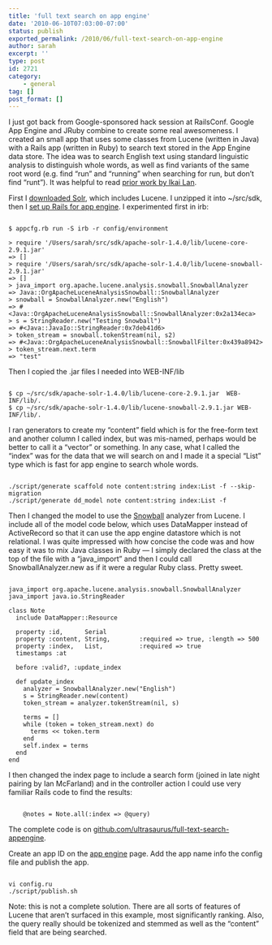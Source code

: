 ```yaml
---
title: 'full text search on app engine'
date: '2010-06-10T07:03:00-07:00'
status: publish
exported_permalink: /2010/06/full-text-search-on-app-engine
author: sarah
excerpt: ''
type: post
id: 2721
category:
    - general
tag: []
post_format: []
---
```

I just got back from Google-sponsored hack session at RailsConf. Google App Engine and JRuby combine to create some real awesomeness. I created an small app that uses some classes from Lucene (written in Java) with a Rails app (written in Ruby) to search text stored in the App Engine data store. The idea was to search English text using standard linguistic analysis to distinguish whole words, as well as find variants of the same root word (e.g. find “run” and “running” when searching for run, but don’t find “runt”). It was helpful to read [prior work by Ikai Lan](http://ikaisays.com/2010/04/25/jruby-in-memory-search-example-with-lucene-3-0-1/).

First I [downloaded Solr](//www.motorlogy.com/apachemirror/lucene/solr/1.4.0/), which includes Lucene. I unzipped it into ~/src/sdk, then I [set up Rails for app engine](http://gist.github.com/268192). I experimented first in irb:

```

$ appcfg.rb run -S irb -r config/environment

> require '/Users/sarah/src/sdk/apache-solr-1.4.0/lib/lucene-core-2.9.1.jar'
=> []
> require '/Users/sarah/src/sdk/apache-solr-1.4.0/lib/lucene-snowball-2.9.1.jar'
=> []
> java_import org.apache.lucene.analysis.snowball.SnowballAnalyzer              
=> Java::OrgApacheLuceneAnalysisSnowball::SnowballAnalyzer
> snowball = SnowballAnalyzer.new("English")
=> #<Java::OrgApacheLuceneAnalysisSnowball::SnowballAnalyzer:0x2a134eca>
> s = StringReader.new("Testing Snowball")
=> #<Java::JavaIo::StringReader:0x7deb41d6>
> token_stream = snowball.tokenStream(nil, s2)
=> #<Java::OrgApacheLuceneAnalysisSnowball::SnowballFilter:0x439a8942>
> token_stream.next.term
=> "test"
```

Then I copied the .jar files I needed into WEB-INF/lib

```

$ cp ~/src/sdk/apache-solr-1.4.0/lib/lucene-core-2.9.1.jar  WEB-INF/lib/.
$ cp ~/src/sdk/apache-solr-1.4.0/lib/lucene-snowball-2.9.1.jar WEB-INF/lib/.
```

I ran generators to create my “content” field which is for the free-form text and another column I called index, but was mis-named, perhaps would be better to call it a “vector” or something. In any case, what I called the “index” was for the data that we will search on and I made it a special “List” type which is fast for app engine to search whole words.

```

./script/generate scaffold note content:string index:List -f --skip-migration
./script/generate dd_model note content:string index:List -f 
```

Then I changed the model to use the [Snowball](http://snowball.tartarus.org/texts/introduction.html) analyzer from Lucene. I include all of the model code below, which uses DataMapper instead of ActiveRecord so that it can use the app engine datastore which is not relational. I was quite impressed with how concise the code was and how easy it was to mix Java classes in Ruby — I simply declared the class at the top of the file with a “java\_import” and then I could call SnowballAnalyzer.new as if it were a regular Ruby class. Pretty sweet.

```

java_import org.apache.lucene.analysis.snowball.SnowballAnalyzer
java_import java.io.StringReader

class Note
  include DataMapper::Resource
  
  property :id,      Serial
  property :content, String,        :required => true, :length => 500
  property :index,   List,          :required => true
  timestamps :at 

  before :valid?, :update_index

  def update_index
    analyzer = SnowballAnalyzer.new("English")
    s = StringReader.new(content)
    token_stream = analyzer.tokenStream(nil, s)

    terms = []
    while (token = token_stream.next) do
      terms << token.term 
    end
    self.index = terms
  end
end
```

I then changed the index page to include a search form (joined in late night pairing by Ian McFarland) and in the controller action I could use very familiar Rails code to find the results:

```

    @notes = Note.all(:index => @query)
```

The complete code is on [github.com/ultrasaurus/full-text-search-appengine](http://github.com/ultrasaurus/full-text-search-appengine).

Create an app ID on the [app engine](https://appengine.google.com/) page. Add the app name info the config file and publish the app.

```

vi config.ru 
./script/publish.sh 
```

Note: this is not a complete solution. There are all sorts of features of Lucene that aren’t surfaced in this example, most significantly ranking. Also, the query really should be tokenized and stemmed as well as the “content” field that are being searched.